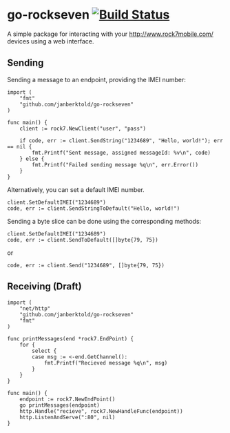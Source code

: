 # go-rockseven [![Build Status](https://travis-ci.org/JanBerktold/go-rockseven.svg)](https://travis-ci.org/JanBerktold/go-rockseven)

A simple package for interacting with your http://www.rock7mobile.com/ devices using a web interface.

## Sending

Sending a message to an endpoint, providing the IMEI number:

	import (
		"fmt"
		"github.com/janberktold/go-rockseven"
	)

	func main() {
		client := rock7.NewClient("user", "pass")

		if code, err := client.SendString("1234689", "Hello, world!"); err == nil {
			fmt.Printf("Sent message, assigned messageId: %v\n", code)
		} else {
			fmt.Printf("Failed sending message %q\n", err.Error())
		}
	}

Alternatively, you can set a default IMEI number.

	client.SetDefaultIMEI("1234689")
	code, err := client.SendStringToDefault("Hello, world!")


Sending a byte slice can be done using the corresponding methods:

	client.SetDefaultIMEI("1234689")
	code, err := client.SendToDefault([]byte{79, 75})

or

	code, err := client.Send("1234689", []byte{79, 75})

## Receiving (Draft)


	import (
		"net/http"
		"github.com/janberktold/go-rockseven"
		"fmt"
	)

	func printMessages(end *rock7.EndPoint) {
		for {
			select {
			case msg := <-end.GetChannel():
				fmt.Printf("Recieved message %q\n", msg)
			}
		}
	}

	func main() {
		endpoint := rock7.NewEndPoint()
		go printMessages(endpoint)
		http.Handle("recieve", rock7.NewHandleFunc(endpoint))
		http.ListenAndServe(":80", nil)
	}
